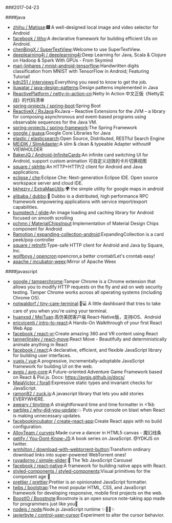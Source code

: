 ###2017-04-23 

####java
* [zhihu / Matisse](https://github.com/zhihu/Matisse):🎆 A well-designed local image and video selector for Android
* [facebook / litho](https://github.com/facebook/litho):A declarative framework for building efficient UIs on Android.
* [chenBingX / SuperTextView](https://github.com/chenBingX/SuperTextView):Welcome to use SuperTextView.
* [deeplearning4j / deeplearning4j](https://github.com/deeplearning4j/deeplearning4j):Deep Learning for Java, Scala & Clojure on Hadoop & Spark With GPUs - From Skymind
* [mari-linhares / mnist-android-tensorflow](https://github.com/mari-linhares/mnist-android-tensorflow):Handwritten digits classification from MNIST with TensorFlow in Android; Featuring Tutorial!
* [kdn251 / interviews](https://github.com/kdn251/interviews):Everything you need to know to get the job.
* [iluwatar / java-design-patterns](https://github.com/iluwatar/java-design-patterns):Design patterns implemented in Java
* [ReactivePlatform / netty-in-action-cn](https://github.com/ReactivePlatform/netty-in-action-cn):Netty In Action 中文正版《Netty实战》的代码清单
* [spring-projects / spring-boot](https://github.com/spring-projects/spring-boot):Spring Boot
* [ReactiveX / RxJava](https://github.com/ReactiveX/RxJava):RxJava – Reactive Extensions for the JVM – a library for composing asynchronous and event-based programs using observable sequences for the Java VM.
* [spring-projects / spring-framework](https://github.com/spring-projects/spring-framework):The Spring Framework
* [google / guava](https://github.com/google/guava):Google Core Libraries for Java
* [elastic / elasticsearch](https://github.com/elastic/elasticsearch):Open Source, Distributed, RESTful Search Engine
* [MEiDIK / SlimAdapter](https://github.com/MEiDIK/SlimAdapter):A slim & clean & typeable Adapter without# VIEWHOLDER
* [BakerJQ / Android-InfiniteCards](https://github.com/BakerJQ/Android-InfiniteCards):An infinite card switching UI for Android, support custom animation 可自定义动效的卡片切换视图
* [square / okhttp](https://github.com/square/okhttp):An HTTP+HTTP/2 client for Android and Java applications.
* [eclipse / che](https://github.com/eclipse/che):Eclipse Che: Next-generation Eclipse IDE. Open source workspace server and cloud IDE.
* [bkhezry / ExtraMapUtils](https://github.com/bkhezry/ExtraMapUtils):🌍 the simple utility for google maps in android
* [alibaba / dubbo](https://github.com/alibaba/dubbo):📢 Dubbo is a distributed, high performance RPC framework empowering applications with service import/export capabilities.
* [bumptech / glide](https://github.com/bumptech/glide):An image loading and caching library for Android focused on smooth scrolling
* [pchmn / MaterialChipsInput](https://github.com/pchmn/MaterialChipsInput):Implementation of Material Design Chips component for Android
* [Ramotion / expanding-collection-android](https://github.com/Ramotion/expanding-collection-android):ExpandingCollection is a card peek/pop controller
* [square / retrofit](https://github.com/square/retrofit):Type-safe HTTP client for Android and Java by Square, Inc.
* [wolfboys / opencron](https://github.com/wolfboys/opencron):opencron,a better crontab!Let's crontab easy!
* [apache / incubator-weex](https://github.com/apache/incubator-weex):Mirror of Apache Weex

####javascript
* [google / tamperchrome](https://github.com/google/tamperchrome):Tamper Chrome is a Chrome extension that allows you to modify HTTP requests on the fly and aid on web security testing. Tamper Chrome works across all operating systems (including Chrome OS).
* [notwaldorf / tiny-care-terminal](https://github.com/notwaldorf/tiny-care-terminal):💖💻 A little dashboard that tries to take care of you when you're using your terminal.
* [huanxsd / MeiTuan](https://github.com/huanxsd/MeiTuan):高仿美团客户端 React-Native版，支持iOS、Android
* [ericvicenti / intro-to-react](https://github.com/ericvicenti/intro-to-react):A Hands-On Walkthrough of your first React Web App
* [facebook / react-vr](https://github.com/facebook/react-vr):Create amazing 360 and VR content using React
* [tannerlinsley / react-move](https://github.com/tannerlinsley/react-move):React Move - Beautifully and deterministically animate anything in React
* [facebook / react](https://github.com/facebook/react):A declarative, efficient, and flexible JavaScript library for building user interfaces.
* [vuejs / vue](https://github.com/vuejs/vue):A progressive, incrementally-adoptable JavaScript framework for building UI on the web.
* [avgjs / avg-core](https://github.com/avgjs/avg-core):A Future-oriented Adventure Game Framework based on React & Pixi.js. Docs: https://avgjs.github.io/docs/
* [MaiaVictor / forall](https://github.com/MaiaVictor/forall):Expressive static types and invariant checks for JavaScript.
* [ramon82 / zuck.js](https://github.com/ramon82/zuck.js):A javascript library that lets you add stories EVERYWHERE.
* [aweary / tinytime](https://github.com/aweary/tinytime):A straightforward time and time formatter in <1kb
* [garbles / why-did-you-update](https://github.com/garbles/why-did-you-update):💥 Puts your console on blast when React is making unnecessary updates.
* [facebookincubator / create-react-app](https://github.com/facebookincubator/create-react-app):Create React apps with no build configuration.
* [AlloyTeam / curvejs](https://github.com/AlloyTeam/curvejs):Made curve a dancer in HTML5 canvas - 魔幻线条
* [getify / You-Dont-Know-JS](https://github.com/getify/You-Dont-Know-JS):A book series on JavaScript. @YDKJS on twitter.
* [wmhilton / download-with-webtorrent-button](https://github.com/wmhilton/download-with-webtorrent-button):Transform ordinary download links into super-powered WebTorrent ones!
* [ruyadorno / simple-slider](https://github.com/ruyadorno/simple-slider):🎠 The 1kb JavaScript Carousel
* [facebook / react-native](https://github.com/facebook/react-native):A framework for building native apps with React.
* [styled-components / styled-components](https://github.com/styled-components/styled-components):Visual primitives for the component age 💅
* [prettier / prettier](https://github.com/prettier/prettier):Prettier is an opinionated JavaScript formatter.
* [twbs / bootstrap](https://github.com/twbs/bootstrap):The most popular HTML, CSS, and JavaScript framework for developing responsive, mobile first projects on the web.
* [BoostIO / Boostnote](https://github.com/BoostIO/Boostnote):Boostnote is an open source note-taking app made for programmers just like you🚀
* [nodejs / node](https://github.com/nodejs/node):Node.js JavaScript runtime ✨🐢🚀✨
* [javierbyte / control-user-cursor](https://github.com/javierbyte/control-user-cursor):Experiment to alter the cursor behavior.
